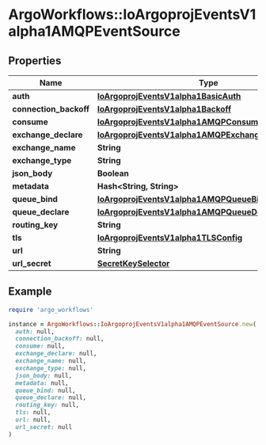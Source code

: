 # ArgoWorkflows::IoArgoprojEventsV1alpha1AMQPEventSource

## Properties

| Name | Type | Description | Notes |
| ---- | ---- | ----------- | ----- |
| **auth** | [**IoArgoprojEventsV1alpha1BasicAuth**](IoArgoprojEventsV1alpha1BasicAuth.md) |  | [optional] |
| **connection_backoff** | [**IoArgoprojEventsV1alpha1Backoff**](IoArgoprojEventsV1alpha1Backoff.md) |  | [optional] |
| **consume** | [**IoArgoprojEventsV1alpha1AMQPConsumeConfig**](IoArgoprojEventsV1alpha1AMQPConsumeConfig.md) |  | [optional] |
| **exchange_declare** | [**IoArgoprojEventsV1alpha1AMQPExchangeDeclareConfig**](IoArgoprojEventsV1alpha1AMQPExchangeDeclareConfig.md) |  | [optional] |
| **exchange_name** | **String** |  | [optional] |
| **exchange_type** | **String** |  | [optional] |
| **json_body** | **Boolean** |  | [optional] |
| **metadata** | **Hash&lt;String, String&gt;** |  | [optional] |
| **queue_bind** | [**IoArgoprojEventsV1alpha1AMQPQueueBindConfig**](IoArgoprojEventsV1alpha1AMQPQueueBindConfig.md) |  | [optional] |
| **queue_declare** | [**IoArgoprojEventsV1alpha1AMQPQueueDeclareConfig**](IoArgoprojEventsV1alpha1AMQPQueueDeclareConfig.md) |  | [optional] |
| **routing_key** | **String** |  | [optional] |
| **tls** | [**IoArgoprojEventsV1alpha1TLSConfig**](IoArgoprojEventsV1alpha1TLSConfig.md) |  | [optional] |
| **url** | **String** |  | [optional] |
| **url_secret** | [**SecretKeySelector**](SecretKeySelector.md) |  | [optional] |

## Example

```ruby
require 'argo_workflows'

instance = ArgoWorkflows::IoArgoprojEventsV1alpha1AMQPEventSource.new(
  auth: null,
  connection_backoff: null,
  consume: null,
  exchange_declare: null,
  exchange_name: null,
  exchange_type: null,
  json_body: null,
  metadata: null,
  queue_bind: null,
  queue_declare: null,
  routing_key: null,
  tls: null,
  url: null,
  url_secret: null
)
```


